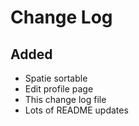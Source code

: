 # Change Log

## Added

- Spatie sortable
- Edit profile page
- This change log file
- Lots of README updates
